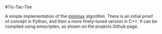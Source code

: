 #Tic-Tac-Toe

A simple implementation of the [minimax](http://en.wikipedia.org/wiki/Minimax) algorithm. There is an initial proof of concept in Python, and then a more finely-tuned version in C++. It can be compiled using emscripten, as shown on the projects Github page.